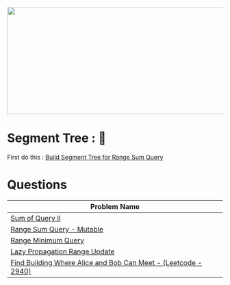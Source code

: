 <img src="https://www.geeksforgeeks.org/wp-content/uploads/segment-tree1.png" width="600" height="250">

# Segment Tree : :triangular_flag_on_post:
First do this : <a href="https://github.com/MAZHARMIK/Interview_DS_Algo/blob/master/Segment%20Tree/Sum%20of%20Query%20II.cpp">Build Segment Tree for Range Sum Query</a>

<h1>Questions</h1>
<table id = "example" class="SectionTable display" >
		<thead>
      <th>Problem Name</th>
		</thead>
		<tbody>
			<tr>
        			<td>
					<a href="https://github.com/MAZHARMIK/Interview_DS_Algo/blob/master/Segment%20Tree/Sum%20of%20Query%20II.cpp">Sum of Query II</a>
				</td>
			</tr>
			<tr>
        			<td>
					<a href="https://github.com/MAZHARMIK/Interview_DS_Algo/blob/master/Segment%20Tree/Range%20Sum%20Query%20-%20Mutable.cpp">Range Sum Query - Mutable</a>
				</td>
			</tr>
			<tr>
        			<td>
					<a href="https://github.com/MAZHARMIK/Interview_DS_Algo/blob/master/Segment%20Tree/Range%20Minimum%20Query.cpp">Range Minimum Query</a>
				</td>
			</tr>
			<tr>
        			<td>
					<a href="https://github.com/MAZHARMIK/Interview_DS_Algo/blob/master/Segment%20Tree/Lazy%20Propagation%20Range%20Update.cpp">Lazy Propagation Range Update</a>
				</td>
			</tr>
			<tr>
        			<td>
					<a href="https://github.com/MAZHARMIK/Interview_DS_Algo/blob/master/Segment%20Tree/Find%20Building%20Where%20Alice%20and%20Bob%20Can%20Meet.cpp"> Find Building Where Alice and Bob Can Meet - (Leetcode - 2940) </a>
				</td>
			</tr>
		</tbody>
</table>
